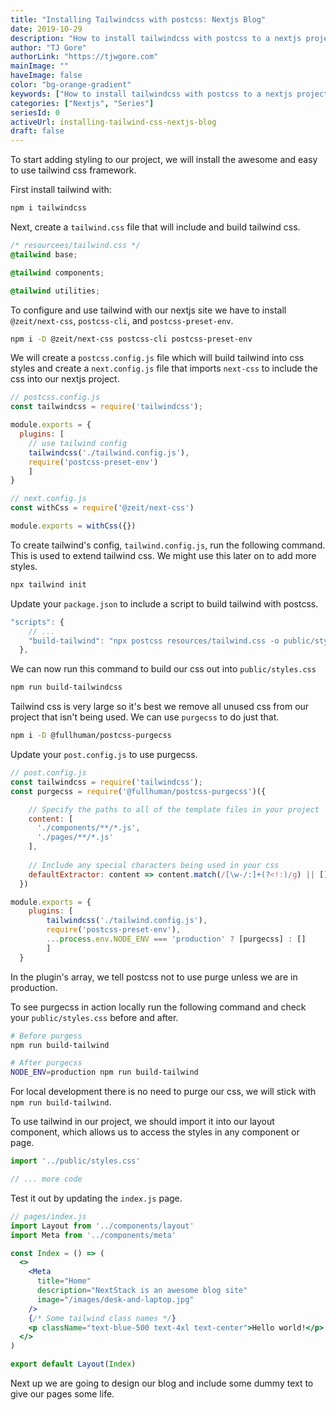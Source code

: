 ```yaml
---
title: "Installing Tailwindcss with postcss: Nextjs Blog"
date: 2019-10-29
description: "How to install tailwindcss with postcss to a nextjs project"
author: "TJ Gore"
authorLink: "https://tjwgore.com"
mainImage: ""
haveImage: false
color: "bg-orange-gradient"
keywords: ["How to install tailwindcss with postcss to a nextjs project"]
categories: ["Nextjs", "Series"]
seriesId: 0
activeUrl: installing-tailwind-css-nextjs-blog
draft: false
---
```


To start adding styling to our project, we will install the awesome and easy to use tailwind css framework.

First install tailwind with:

```bash
npm i tailwindcss
```

Next, create a `tailwind.css` file that will include and build tailwind css.

```css
/* resourcees/tailwind.css */
@tailwind base;

@tailwind components;

@tailwind utilities;
```

To configure and use tailwind with our nextjs site we have to install `@zeit/next-css`, `postcss-cli`, and `postcss-preset-env`.

```bash
npm i -D @zeit/next-css postcss-cli postcss-preset-env
```

We will create a `postcss.config.js` file which will build tailwind into css styles and create a `next.config.js` file that imports `next-css` to include the css into our nextjs project.

```javascript
// postcss.config.js
const tailwindcss = require('tailwindcss');

module.exports = {
  plugins: [
    // use tailwind config
    tailwindcss('./tailwind.config.js'),
    require('postcss-preset-env')
    ]
}
```

```javascript
// next.config.js
const withCss = require('@zeit/next-css')

module.exports = withCss({})
```

To create tailwind's config, `tailwind.config.js`, run the following command. This is used to extend tailwind css. We might use this later on to add more styles. 

```bash
npx tailwind init
```

Update your `package.json` to include a script to build tailwind with postcss.

```javascript
"scripts": {
    // ...
    "build-tailwind": "npx postcss resources/tailwind.css -o public/styles.css"
  },
```

We can now run this command to build our css out into `public/styles.css`

```bash
npm run build-tailwindcss
```

Tailwind css is very large so it's best we remove all unused css from our project that isn't being used. We can use `purgecss` to do just that.

```bash
npm i -D @fullhuman/postcss-purgecss
```

Update your `post.config.js` to use purgecss.

```javascript
// post.config.js
const tailwindcss = require('tailwindcss');
const purgecss = require('@fullhuman/postcss-purgecss')({

    // Specify the paths to all of the template files in your project 
    content: [
      './components/**/*.js',
      './pages/**/*.js'
    ],
  
    // Include any special characters being used in your css
    defaultExtractor: content => content.match(/[\w-/:]+(?<!:)/g) || []
  })

module.exports = {
    plugins: [
        tailwindcss('./tailwind.config.js'),
        require('postcss-preset-env'),
        ...process.env.NODE_ENV === 'production' ? [purgecss] : []
        ]
  }
```

In the plugin's array, we tell postcss not to use purge unless we are in production. 

To see purgecss in action locally run the following command and check your `public/styles.css` before and after.

```bash
# Before purgess
npm run build-tailwind

# After purgecss
NODE_ENV=production npm run build-tailwind 
```

For local development there is no need to purge our css, we will stick with
`npm run build-tailwind`.

To use tailwind in our project, we should import it into our layout component, which allows us to access the styles in any component or page. 

```javascript
import '../public/styles.css'

// ... more code
```

Test it out by updating the `index.js` page.

```jsx
// pages/index.js
import Layout from '../components/layout'
import Meta from '../components/meta'

const Index = () => (
  <>
    <Meta 
      title="Home"
      description="NextStack is an awesome blog site"
      image="/images/desk-and-laptop.jpg"
    />
    {/* Some tailwind class names */}
    <p className="text-blue-500 text-4xl text-center">Hello world!</p>
  </>
)

export default Layout(Index)
```

Next up we are going to design our blog and include some dummy text to give our pages some life.
